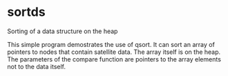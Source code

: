 # sortds
Sorting of a data structure on the heap

This simple program demostrates the use of qsort.
It can sort an array of pointers to nodes that contain satellite data.
The array itself is on the heap. The parameters of the compare function are
pointers to the array elements not to the data itself.
